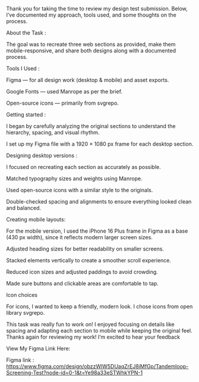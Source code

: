 Thank you for taking the time to review my design test submission. Below, I’ve documented my approach, tools used, and some thoughts on the process.

About the Task :

The goal was to recreate three web sections as provided, make them mobile-responsive, and share both designs along with a documented process.

Tools I Used :

Figma — for all design work (desktop & mobile) and asset exports.

Google Fonts — used Manrope as per the brief.

Open-source icons — primarily from svgrepo.

Getting started :

I began by carefully analyzing the original sections to understand the hierarchy, spacing, and visual rhythm.

I set up my Figma file with a 1920 × 1080 px frame for each desktop section.

Designing desktop versions : 

I focused on recreating each section as accurately as possible.

Matched typography sizes and weights using Manrope.

Used open-source icons with a similar style to the originals.

Double-checked spacing and alignments to ensure everything looked clean and balanced.

Creating mobile layouts:

For the mobile version, I used the iPhone 16 Plus frame in Figma as a base (430 px width), since it reflects modern larger screen sizes.

Adjusted heading sizes for better readability on smaller screens.

Stacked elements vertically to create a smoother scroll experience.

Reduced icon sizes and adjusted paddings to avoid crowding.

Made sure buttons and clickable areas are comfortable to tap.

Icon choices

For icons, I wanted to keep a friendly, modern look. I chose icons from open library svgrepo.


This task was really fun to work on! I enjoyed focusing on details like spacing and adapting each section to mobile while keeping the original feel.
Thanks again for reviewing my work! I’m excited to hear your feedback

View My Figma Link Here:

Figma link : https://www.figma.com/design/obzzWlW5DUaqZrEJ8iMfGp/Tandemloop-Screening-Test?node-id=0-1&t=Ye98a33eSTWhkYPN-1
